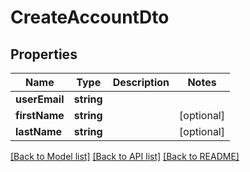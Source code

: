 # CreateAccountDto

## Properties
Name | Type | Description | Notes
------------ | ------------- | ------------- | -------------
**userEmail** | **string** |  | 
**firstName** | **string** |  | [optional] 
**lastName** | **string** |  | [optional] 

[[Back to Model list]](../../README.md#documentation-for-models) [[Back to API list]](../../README.md#documentation-for-api-endpoints) [[Back to README]](../../README.md)

